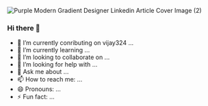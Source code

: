 ![Purple Modern Gradient Designer Linkedin Article Cover Image (2)](https://user-images.githubusercontent.com/131631707/234329717-dab58080-854a-424f-8683-aac2fd8d5768.png)


### Hi there 👋

- 🔭 I’m currently conributing on vijay324 ...
- 🌱 I’m currently learning ...
- 👯 I’m looking to collaborate on ...
- 🤔 I’m looking for help with ...
- 💬 Ask me about ...
- 📫 How to reach me: ...
- 😄 Pronouns: ...
- ⚡ Fun fact: ...

